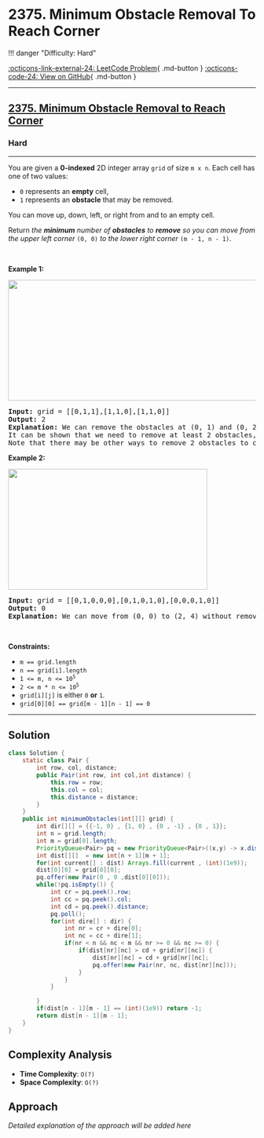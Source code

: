 # 2375. Minimum Obstacle Removal To Reach Corner

!!! danger "Difficulty: Hard"

[:octicons-link-external-24: LeetCode Problem](https://leetcode.com/problems/minimum-obstacle-removal-to-reach-corner/){ .md-button }
[:octicons-code-24: View on GitHub](https://github.com/RAJ8664/Leetcode/tree/master/2375-minimum-obstacle-removal-to-reach-corner){ .md-button }

---

<h2><a href="https://leetcode.com/problems/minimum-obstacle-removal-to-reach-corner">2375. Minimum Obstacle Removal to Reach Corner</a></h2><h3>Hard</h3><hr><p>You are given a <strong>0-indexed</strong> 2D integer array <code>grid</code> of size <code>m x n</code>. Each cell has one of two values:</p>

<ul>
	<li><code>0</code> represents an <strong>empty</strong> cell,</li>
	<li><code>1</code> represents an <strong>obstacle</strong> that may be removed.</li>
</ul>

<p>You can move up, down, left, or right from and to an empty cell.</p>

<p>Return <em>the <strong>minimum</strong> number of <strong>obstacles</strong> to <strong>remove</strong> so you can move from the upper left corner </em><code>(0, 0)</code><em> to the lower right corner </em><code>(m - 1, n - 1)</code>.</p>

<p>&nbsp;</p>
<p><strong class="example">Example 1:</strong></p>
<img alt="" src="https://assets.leetcode.com/uploads/2022/04/06/example1drawio-1.png" style="width: 605px; height: 246px;" />
<pre>
<strong>Input:</strong> grid = [[0,1,1],[1,1,0],[1,1,0]]
<strong>Output:</strong> 2
<strong>Explanation:</strong> We can remove the obstacles at (0, 1) and (0, 2) to create a path from (0, 0) to (2, 2).
It can be shown that we need to remove at least 2 obstacles, so we return 2.
Note that there may be other ways to remove 2 obstacles to create a path.
</pre>

<p><strong class="example">Example 2:</strong></p>
<img alt="" src="https://assets.leetcode.com/uploads/2022/04/06/example1drawio.png" style="width: 405px; height: 246px;" />
<pre>
<strong>Input:</strong> grid = [[0,1,0,0,0],[0,1,0,1,0],[0,0,0,1,0]]
<strong>Output:</strong> 0
<strong>Explanation:</strong> We can move from (0, 0) to (2, 4) without removing any obstacles, so we return 0.
</pre>

<p>&nbsp;</p>
<p><strong>Constraints:</strong></p>

<ul>
	<li><code>m == grid.length</code></li>
	<li><code>n == grid[i].length</code></li>
	<li><code>1 &lt;= m, n &lt;= 10<sup>5</sup></code></li>
	<li><code>2 &lt;= m * n &lt;= 10<sup>5</sup></code></li>
	<li><code>grid[i][j]</code> is either <code>0</code> <strong>or</strong> <code>1</code>.</li>
	<li><code>grid[0][0] == grid[m - 1][n - 1] == 0</code></li>
</ul>


---

## Solution

```java
class Solution {
    static class Pair {
        int row, col, distance;
        public Pair(int row, int col,int distance) {
            this.row = row;
            this.col = col;
            this.distance = distance;
        }
    }
    public int minimumObstacles(int[][] grid) {
        int dir[][] = {{-1, 0} , {1, 0} , {0 , -1} , {0 , 1}};
        int n = grid.length;
        int m = grid[0].length;
        PriorityQueue<Pair> pq = new PriorityQueue<Pair>((x,y) -> x.distance - y.distance);
        int dist[][]  = new int[n + 1][m + 1];
        for(int current[] : dist) Arrays.fill(current , (int)(1e9));
        dist[0][0] = grid[0][0];
        pq.offer(new Pair(0 , 0 ,dist[0][0]));
        while(!pq.isEmpty()) {
            int cr = pq.peek().row;
            int cc = pq.peek().col;
            int cd = pq.peek().distance;
            pq.poll();
            for(int dire[] : dir) {
                int nr = cr + dire[0];
                int nc = cc + dire[1];
                if(nr < n && nc < m && nr >= 0 && nc >= 0) {
                    if(dist[nr][nc] > cd + grid[nr][nc]) {
                        dist[nr][nc] = cd + grid[nr][nc];
                        pq.offer(new Pair(nr, nc, dist[nr][nc]));
                    }
                }
            }

        }
        if(dist[n - 1][m - 1] == (int)(1e9)) return -1;
        return dist[n - 1][m - 1];
    }
}
```

## Complexity Analysis

- **Time Complexity**: `O(?)`
- **Space Complexity**: `O(?)`

## Approach

*Detailed explanation of the approach will be added here*

